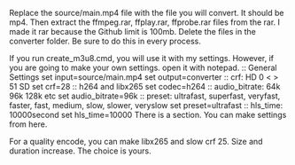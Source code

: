 Replace the source/main.mp4 file with the file you will convert. It should be mp4.
Then extract the ffmpeg.rar, ffplay.rar, ffprobe.rar files from the rar. I made it rar because the Github limit is 100mb.
Delete the files in the converter folder. Be sure to do this in every process.

If you run create_m3u8.cmd, you will use it with my settings. However, if you are going to make your own settings. open it with notepad.
:: General Settings
set input=source/main.mp4
set output=converter
:: crf: HD 0 < > 51 SD
set crf=28
:: h264 and libx265
set codec=h264
:: audio_bitrate: 64k 96k 128k etc
set audio_bitrate=96k
:: preset: ultrafast, superfast, veryfast, faster, fast, medium, slow, slower, veryslow
set preset=ultrafast
:: hls_time: 10000second
set hls_time=10000
There is a section. You can make settings from here.

For a quality encode, you can make libx265 and slow crf 25. Size and duration increase. The choice is yours.